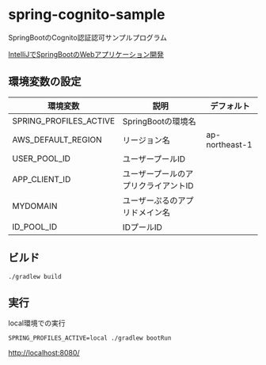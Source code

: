 # spring-cognito-sample

SpringBootのCognito認証認可サンプルプログラム

[IntelliJでSpringBootのWebアプリケーション開発](https://qiita.com/ykdevs/items/cb660473759937e0ee45)

## 環境変数の設定

|環境変数|説明|デフォルト|
|---|---|---|
|SPRING_PROFILES_ACTIVE|SpringBootの環境名||
|AWS_DEFAULT_REGION| リージョン名 | ap-northeast-1 |
|USER_POOL_ID|ユーザープールID||
|APP_CLIENT_ID|ユーザープールのアプリクライアントID| |
|MYDOMAIN|ユーザーぷるのアプリドメイン名| |
|ID_POOL_ID|IDプールID||


## ビルド

```shell
./gradlew build
```

## 実行

local環境での実行

```shell
SPRING_PROFILES_ACTIVE=local ./gradlew bootRun
```

[http://localhost:8080/](http://localhost:8080/)